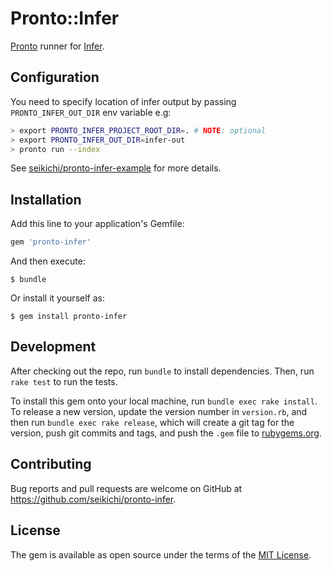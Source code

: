 # Pronto::Infer

<!-- [![Gem Version](https://badge.fury.io/rb/pronto-infer.svg)](http://badge.fury.io/rb/pronto-infer) -->
<!-- [![Build Status](https://travis-ci.org/seikichi/pronto-infer.svg?branch=master)](https://travis-ci.org/seikichi/pronto-infer) -->
<!-- [![Coverage Status](https://coveralls.io/repos/seikichi/pronto-infer/badge.svg?branch=master&service=github)](https://coveralls.io/github/seikichi/pronto-infer?branch=master) -->

[Pronto](https://github.com/mmozuras/pronto) runner for [Infer](https://fbinfer.com/).

## Configuration

You need to specify location of infer output by passing `PRONTO_INFER_OUT_DIR` env variable e.g:

```bash
> export PRONTO_INFER_PROJECT_ROOT_DIR=. # NOTE: optional
> export PRONTO_INFER_OUT_DIR=infer-out 
> pronto run --index
```

See [seikichi/pronto-infer-example](https://github.com/seikichi/pronto-infer-example) for more details.

## Installation

Add this line to your application's Gemfile:

```ruby
gem 'pronto-infer'
```

And then execute:

    $ bundle

Or install it yourself as:

    $ gem install pronto-infer

## Development

After checking out the repo, run `bundle` to install dependencies. Then, run `rake test` to run the tests.

To install this gem onto your local machine, run `bundle exec rake install`.
To release a new version, update the version number in `version.rb`, and then run `bundle exec rake release`,
which will create a git tag for the version, push git commits and tags, and push the `.gem` file to [rubygems.org](https://rubygems.org).

## Contributing

Bug reports and pull requests are welcome on GitHub at https://github.com/seikichi/pronto-infer.

## License

The gem is available as open source under the terms of the [MIT License](http://opensource.org/licenses/MIT).
